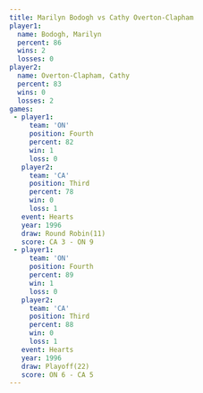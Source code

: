 ```yaml
---
title: Marilyn Bodogh vs Cathy Overton-Clapham
player1:                      
  name: Bodogh, Marilyn       
  percent: 86                 
  wins: 2                     
  losses: 0                   
player2:                      
  name: Overton-Clapham, Cathy
  percent: 83                 
  wins: 0                     
  losses: 2                   
games:
 - player1:          
     team: 'ON'      
     position: Fourth
     percent: 82     
     win: 1          
     loss: 0         
   player2:         
     team: 'CA'     
     position: Third
     percent: 78    
     win: 0         
     loss: 1        
   event: Hearts        
   year: 1996           
   draw: Round Robin(11)
   score: CA 3 - ON 9   
 - player1:          
     team: 'ON'      
     position: Fourth
     percent: 89     
     win: 1          
     loss: 0         
   player2:         
     team: 'CA'     
     position: Third
     percent: 88    
     win: 0         
     loss: 1        
   event: Hearts     
   year: 1996        
   draw: Playoff(22) 
   score: ON 6 - CA 5
---
```

